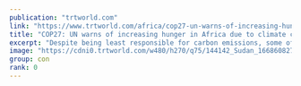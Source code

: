 ```yaml
---
publication: "trtworld.com"
link: "https://www.trtworld.com/africa/cop27-un-warns-of-increasing-hunger-in-africa-due-to-climate-crisis-62602"
title: "COP27: UN warns of increasing hunger in Africa due to climate crisis"
excerpt: "Despite being least responsible for carbon emissions, some of the countries in Africa are the hardest hit by an onslaught of weather extremes."
image: "https://cdni0.trtworld.com/w480/h270/q75/144142_Sudan_1668608274115.jpg"
group: con
rank: 0
---
```


